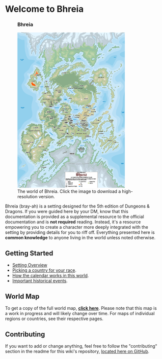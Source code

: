 # Welcome to Bhreia

<figure class="infobox right">
  <h3>Bhreia</h3>
  <a href="assets/images/world-map-full.png">
    <img src="assets/images/world-map-tiny.png" />
  </a>
  <figcaption>
    The world of Bhreia. Click the image to download a high-resolution version.
  </figcaption>
</figure>

Bhreia (bray-ah) is a setting designed for the 5th edition of Dungeons & Dragons. If you were guided here by your DM, know that this documentation is provided as a supplemental resource to the official documentation and is **not required** reading. Instead, it's a resource empowering you to create a character more deeply integrated with the setting by providing details for you to riff off. Everything presented here is **common knowledge** to anyone living in the world unless noted otherwise.

## Getting Started

* [Setting Overview](setting-overview.md)
* [Picking a country for your race](character-creation/picking-a-country.md).
* [How the calendar works in this world](etcetera/calendar.md).
* [Important historical events](lore/timeline.md).

## World Map

To get a copy of the full world map, [**click here**](assets/images/world-map-full.png). Please note that this map is a work in progress and will likely change over time. For maps of individual regions or countries, see their respective pages.

## Contributing

If you want to add or change anything, feel free to follow the "contributing" section in the readme for this wiki's repository, [located here on GitHub](https://github.com/EddyLuten/bhreia.com/).
